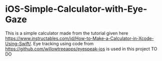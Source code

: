 # iOS-Simple-Calculator-with-Eye-Gaze
This is a simple calculator made from the tutorial given here https://www.instructables.com/id/How-to-Make-a-Calculator-in-Xcode-Using-Swift/. Eye tracking using code from https://github.com/willowtreeapps/eyespeak-ios is used in this project
TO DO

